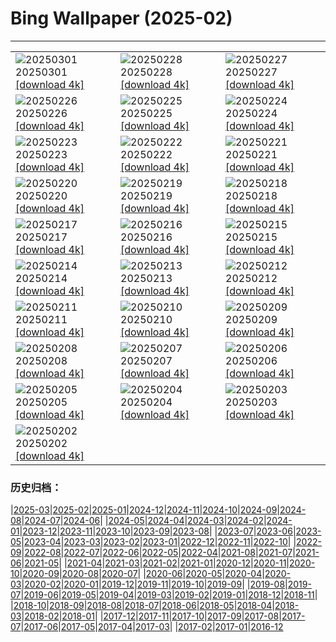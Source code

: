 # Bing Wallpaper (2025-02)
**************

<table><tr><td><img class="wallpaper" src="https://www.bing.com/th?id=OHR.BhutanMonastery_EN-GB2130473204_1920x1080.jpg" alt="20250301"> 20250301 <a class="wallpaper_link" href="https://www.bing.com/th?id=OHR.BhutanMonastery_EN-GB2130473204_UHD.jpg">[download 4k]</a></td><td><img class="wallpaper" src="https://www.bing.com/th?id=OHR.PolarCub_EN-GB1844708002_1920x1080.jpg" alt="20250228"> 20250228 <a class="wallpaper_link" href="https://www.bing.com/th?id=OHR.PolarCub_EN-GB1844708002_UHD.jpg">[download 4k]</a></td><td><img class="wallpaper" src="https://www.bing.com/th?id=OHR.ArgyllStalker_EN-GB9934578048_1920x1080.jpg" alt="20250227"> 20250227 <a class="wallpaper_link" href="https://www.bing.com/th?id=OHR.ArgyllStalker_EN-GB9934578048_UHD.jpg">[download 4k]</a></td></tr><tr><td><img class="wallpaper" src="https://www.bing.com/th?id=OHR.BryceHoodoos_EN-GB1524631248_1920x1080.jpg" alt="20250226"> 20250226 <a class="wallpaper_link" href="https://www.bing.com/th?id=OHR.BryceHoodoos_EN-GB1524631248_UHD.jpg">[download 4k]</a></td><td><img class="wallpaper" src="https://www.bing.com/th?id=OHR.GiantCuttlefish_EN-GB1252194719_1920x1080.jpg" alt="20250225"> 20250225 <a class="wallpaper_link" href="https://www.bing.com/th?id=OHR.GiantCuttlefish_EN-GB1252194719_UHD.jpg">[download 4k]</a></td><td><img class="wallpaper" src="https://www.bing.com/th?id=OHR.MtFujiSunrise_EN-GB0934318884_1920x1080.jpg" alt="20250224"> 20250224 <a class="wallpaper_link" href="https://www.bing.com/th?id=OHR.MtFujiSunrise_EN-GB0934318884_UHD.jpg">[download 4k]</a></td></tr><tr><td><img class="wallpaper" src="https://www.bing.com/th?id=OHR.StLouisArch_EN-GB0667383384_1920x1080.jpg" alt="20250223"> 20250223 <a class="wallpaper_link" href="https://www.bing.com/th?id=OHR.StLouisArch_EN-GB0667383384_UHD.jpg">[download 4k]</a></td><td><img class="wallpaper" src="https://www.bing.com/th?id=OHR.ChampakaSarasi_EN-GB0515103578_1920x1080.jpg" alt="20250222"> 20250222 <a class="wallpaper_link" href="https://www.bing.com/th?id=OHR.ChampakaSarasi_EN-GB0515103578_UHD.jpg">[download 4k]</a></td><td><img class="wallpaper" src="https://www.bing.com/th?id=OHR.CanadaDeer_EN-GB7840896375_1920x1080.jpg" alt="20250221"> 20250221 <a class="wallpaper_link" href="https://www.bing.com/th?id=OHR.CanadaDeer_EN-GB7840896375_UHD.jpg">[download 4k]</a></td></tr><tr><td><img class="wallpaper" src="https://www.bing.com/th?id=OHR.IceHoleOtter_EN-GB7580568123_1920x1080.jpg" alt="20250220"> 20250220 <a class="wallpaper_link" href="https://www.bing.com/th?id=OHR.IceHoleOtter_EN-GB7580568123_UHD.jpg">[download 4k]</a></td><td><img class="wallpaper" src="https://www.bing.com/th?id=OHR.BlueBelize_EN-GB7414492800_1920x1080.jpg" alt="20250219"> 20250219 <a class="wallpaper_link" href="https://www.bing.com/th?id=OHR.BlueBelize_EN-GB7414492800_UHD.jpg">[download 4k]</a></td><td><img class="wallpaper" src="https://www.bing.com/th?id=OHR.JorvikVikingFestival2025_EN-GB9947059839_1920x1080.jpg" alt="20250218"> 20250218 <a class="wallpaper_link" href="https://www.bing.com/th?id=OHR.JorvikVikingFestival2025_EN-GB9947059839_UHD.jpg">[download 4k]</a></td></tr><tr><td><img class="wallpaper" src="https://www.bing.com/th?id=OHR.HumpbackMother_EN-GB6474861873_1920x1080.jpg" alt="20250217"> 20250217 <a class="wallpaper_link" href="https://www.bing.com/th?id=OHR.HumpbackMother_EN-GB6474861873_UHD.jpg">[download 4k]</a></td><td><img class="wallpaper" src="https://www.bing.com/th?id=OHR.BigGardenBirdwatch2025_EN-GB9755191158_1920x1080.jpg" alt="20250216"> 20250216 <a class="wallpaper_link" href="https://www.bing.com/th?id=OHR.BigGardenBirdwatch2025_EN-GB9755191158_UHD.jpg">[download 4k]</a></td><td><img class="wallpaper" src="https://www.bing.com/th?id=OHR.PenguinLove_EN-GB6356684660_1920x1080.jpg" alt="20250215"> 20250215 <a class="wallpaper_link" href="https://www.bing.com/th?id=OHR.PenguinLove_EN-GB6356684660_UHD.jpg">[download 4k]</a></td></tr><tr><td><img class="wallpaper" src="https://www.bing.com/th?id=OHR.LakeTyrrell_EN-GB6332157230_1920x1080.jpg" alt="20250214"> 20250214 <a class="wallpaper_link" href="https://www.bing.com/th?id=OHR.LakeTyrrell_EN-GB6332157230_UHD.jpg">[download 4k]</a></td><td><img class="wallpaper" src="https://www.bing.com/th?id=OHR.GalapagosIguana_EN-GB6309526875_1920x1080.jpg" alt="20250213"> 20250213 <a class="wallpaper_link" href="https://www.bing.com/th?id=OHR.GalapagosIguana_EN-GB6309526875_UHD.jpg">[download 4k]</a></td><td><img class="wallpaper" src="https://www.bing.com/th?id=OHR.YungangGrottoes_EN-GB6267033764_1920x1080.jpg" alt="20250212"> 20250212 <a class="wallpaper_link" href="https://www.bing.com/th?id=OHR.YungangGrottoes_EN-GB6267033764_UHD.jpg">[download 4k]</a></td></tr><tr><td><img class="wallpaper" src="https://www.bing.com/th?id=OHR.UmbrellaDay_EN-GB6243466764_1920x1080.jpg" alt="20250211"> 20250211 <a class="wallpaper_link" href="https://www.bing.com/th?id=OHR.UmbrellaDay_EN-GB6243466764_UHD.jpg">[download 4k]</a></td><td><img class="wallpaper" src="https://www.bing.com/th?id=OHR.AlstromPoint_EN-GB5387097476_1920x1080.jpg" alt="20250210"> 20250210 <a class="wallpaper_link" href="https://www.bing.com/th?id=OHR.AlstromPoint_EN-GB5387097476_UHD.jpg">[download 4k]</a></td><td><img class="wallpaper" src="https://www.bing.com/th?id=OHR.SnowySvaneti_EN-GB4839188622_1920x1080.jpg" alt="20250209"> 20250209 <a class="wallpaper_link" href="https://www.bing.com/th?id=OHR.SnowySvaneti_EN-GB4839188622_UHD.jpg">[download 4k]</a></td></tr><tr><td><img class="wallpaper" src="https://www.bing.com/th?id=OHR.BlueNorway_EN-GB4715422563_1920x1080.jpg" alt="20250208"> 20250208 <a class="wallpaper_link" href="https://www.bing.com/th?id=OHR.BlueNorway_EN-GB4715422563_UHD.jpg">[download 4k]</a></td><td><img class="wallpaper" src="https://www.bing.com/th?id=OHR.WhararikiBeach_EN-GB0621465548_1920x1080.jpg" alt="20250207"> 20250207 <a class="wallpaper_link" href="https://www.bing.com/th?id=OHR.WhararikiBeach_EN-GB0621465548_UHD.jpg">[download 4k]</a></td><td><img class="wallpaper" src="https://www.bing.com/th?id=OHR.ScottishSheep_EN-GB0591608610_1920x1080.jpg" alt="20250206"> 20250206 <a class="wallpaper_link" href="https://www.bing.com/th?id=OHR.ScottishSheep_EN-GB0591608610_UHD.jpg">[download 4k]</a></td></tr><tr><td><img class="wallpaper" src="https://www.bing.com/th?id=OHR.GoldenBridge_EN-GB1672320037_1920x1080.jpg" alt="20250205"> 20250205 <a class="wallpaper_link" href="https://www.bing.com/th?id=OHR.GoldenBridge_EN-GB1672320037_UHD.jpg">[download 4k]</a></td><td><img class="wallpaper" src="https://www.bing.com/th?id=OHR.RibbleheadViaduct_EN-GB1298957029_1920x1080.jpg" alt="20250204"> 20250204 <a class="wallpaper_link" href="https://www.bing.com/th?id=OHR.RibbleheadViaduct_EN-GB1298957029_UHD.jpg">[download 4k]</a></td><td><img class="wallpaper" src="https://www.bing.com/th?id=OHR.AustriaMarmot_EN-GB0497553794_1920x1080.jpg" alt="20250203"> 20250203 <a class="wallpaper_link" href="https://www.bing.com/th?id=OHR.AustriaMarmot_EN-GB0497553794_UHD.jpg">[download 4k]</a></td></tr><tr><td><img class="wallpaper" src="https://www.bing.com/th?id=OHR.FestungKonigsteinElbsandsteingebirge_EN-GB4405687940_1920x1080.jpg" alt="20250202"> 20250202 <a class="wallpaper_link" href="https://www.bing.com/th?id=OHR.FestungKonigsteinElbsandsteingebirge_EN-GB4405687940_UHD.jpg">[download 4k]</a></td><td></td><td></td></tr></table>

### 历史归档：

|[2025-03](/../2025-03/2025-03.md)|[2025-02](/2025-02.md)|[2025-01](/../2025-01/2025-01.md)|[2024-12](/../2024-12/2024-12.md)|[2024-11](/../2024-11/2024-11.md)|[2024-10](/../2024-10/2024-10.md)|[2024-09](/../2024-09/2024-09.md)|[2024-08](/../2024-08/2024-08.md)|[2024-07](/../2024-07/2024-07.md)|[2024-06](/../2024-06/2024-06.md)|
|[2024-05](/../2024-05/2024-05.md)|[2024-04](/../2024-04/2024-04.md)|[2024-03](/../2024-03/2024-03.md)|[2024-02](/../2024-02/2024-02.md)|[2024-01](/../2024-01/2024-01.md)|[2023-12](/../2023-12/2023-12.md)|[2023-11](/../2023-11/2023-11.md)|[2023-10](/../2023-10/2023-10.md)|[2023-09](/../2023-09/2023-09.md)|[2023-08](/../2023-08/2023-08.md)|
|[2023-07](/../2023-07/2023-07.md)|[2023-06](/../2023-06/2023-06.md)|[2023-05](/../2023-05/2023-05.md)|[2023-04](/../2023-04/2023-04.md)|[2023-03](/../2023-03/2023-03.md)|[2023-02](/../2023-02/2023-02.md)|[2023-01](/../2023-01/2023-01.md)|[2022-12](/../2022-12/2022-12.md)|[2022-11](/../2022-11/2022-11.md)|[2022-10](/../2022-10/2022-10.md)|
|[2022-09](/../2022-09/2022-09.md)|[2022-08](/../2022-08/2022-08.md)|[2022-07](/../2022-07/2022-07.md)|[2022-06](/../2022-06/2022-06.md)|[2022-05](/../2022-05/2022-05.md)|[2022-04](/../2022-04/2022-04.md)|[2021-08](/../2021-08/2021-08.md)|[2021-07](/../2021-07/2021-07.md)|[2021-06](/../2021-06/2021-06.md)|[2021-05](/../2021-05/2021-05.md)|
|[2021-04](/../2021-04/2021-04.md)|[2021-03](/../2021-03/2021-03.md)|[2021-02](/../2021-02/2021-02.md)|[2021-01](/../2021-01/2021-01.md)|[2020-12](/../2020-12/2020-12.md)|[2020-11](/../2020-11/2020-11.md)|[2020-10](/../2020-10/2020-10.md)|[2020-09](/../2020-09/2020-09.md)|[2020-08](/../2020-08/2020-08.md)|[2020-07](/../2020-07/2020-07.md)|
|[2020-06](/../2020-06/2020-06.md)|[2020-05](/../2020-05/2020-05.md)|[2020-04](/../2020-04/2020-04.md)|[2020-03](/../2020-03/2020-03.md)|[2020-02](/../2020-02/2020-02.md)|[2020-01](/../2020-01/2020-01.md)|[2019-12](/../2019-12/2019-12.md)|[2019-11](/../2019-11/2019-11.md)|[2019-10](/../2019-10/2019-10.md)|[2019-09](/../2019-09/2019-09.md)|
|[2019-08](/../2019-08/2019-08.md)|[2019-07](/../2019-07/2019-07.md)|[2019-06](/../2019-06/2019-06.md)|[2019-05](/../2019-05/2019-05.md)|[2019-04](/../2019-04/2019-04.md)|[2019-03](/../2019-03/2019-03.md)|[2019-02](/../2019-02/2019-02.md)|[2019-01](/../2019-01/2019-01.md)|[2018-12](/../2018-12/2018-12.md)|[2018-11](/../2018-11/2018-11.md)|
|[2018-10](/../2018-10/2018-10.md)|[2018-09](/../2018-09/2018-09.md)|[2018-08](/../2018-08/2018-08.md)|[2018-07](/../2018-07/2018-07.md)|[2018-06](/../2018-06/2018-06.md)|[2018-05](/../2018-05/2018-05.md)|[2018-04](/../2018-04/2018-04.md)|[2018-03](/../2018-03/2018-03.md)|[2018-02](/../2018-02/2018-02.md)|[2018-01](/../2018-01/2018-01.md)|
|[2017-12](/../2017-12/2017-12.md)|[2017-11](/../2017-11/2017-11.md)|[2017-10](/../2017-10/2017-10.md)|[2017-09](/../2017-09/2017-09.md)|[2017-08](/../2017-08/2017-08.md)|[2017-07](/../2017-07/2017-07.md)|[2017-06](/../2017-06/2017-06.md)|[2017-05](/../2017-05/2017-05.md)|[2017-04](/../2017-04/2017-04.md)|[2017-03](/../2017-03/2017-03.md)|
|[2017-02](/../2017-02/2017-02.md)|[2017-01](/../2017-01/2017-01.md)|[2016-12](/../2016-12/2016-12.md)